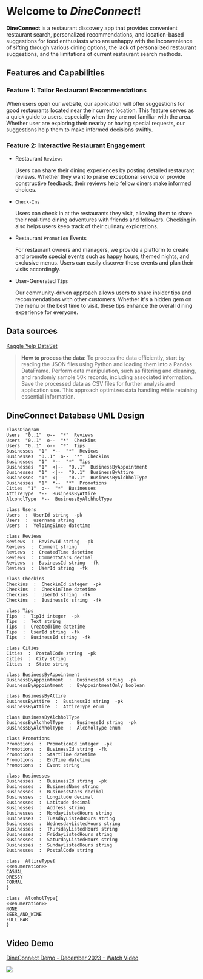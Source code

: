 # Welcome to *DineConnect*!

**DineConnect** is a restaurant discovery app that provides convenient restaurant search, personalized recommendations, and location-based suggestions for food enthusiasts who are unhappy with the inconvenience of sifting through various dining options, the lack of personalized restaurant suggestions, and the limitations of current restaurant search methods.

## Features and Capabilities

### Feature 1: Tailor Restaurant Recommendations

When users open our website, our application will offer suggestions for good restaurants located near their current location. This feature serves as a quick guide to users, especially when they are not familiar with the area. Whether user are exploring their nearby or having special requests, our suggestions help them to make informed decisions swiftly.

### Feature 2: Interactive Restaurant Engagement

 - Restaurant `Reviews`

	Users can share their dining experiences by posting detailed restaurant reviews. Whether they want to praise exceptional service or provide constructive 		 feedback, their reviews help fellow diners make informed choices.

 - `Check-Ins`

	Users can check in at the restaurants they visit, allowing them to share their real-time dining adventures with friends and followers. Checking in also helps users keep track of their culinary explorations.

 - Restaurant `Promotion` Events

	For restaurant owners and managers, we provide a platform to create and promote special events such as happy hours, themed nights, and exclusive menus. Users can easily discover these events and plan their visits accordingly.

 - User-Generated `Tips`

	Our community-driven approach allows users to share insider tips and recommendations with other customers. Whether it's a hidden gem on the menu or the best time to visit, these tips enhance the overall dining experience for everyone.

## Data sources
[Kaggle Yelp DataSet](https://www.kaggle.com/datasets/yelp-dataset/yelp-dataset)
> **How to process the data:** To process the data efficiently, start by reading the JSON files using Python and loading them into a Pandas DataFrame. Perform data manipulation, such as filtering and cleaning, and randomly sample 50k records, including associated information. Save the processed data as CSV files for further analysis and application use. This approach optimizes data handling while retaining essential information.

## DineConnect Database UML Design

```mermaid
classDiagram
Users  "0..1"  o--  "*"  Reviews
Users  "0..1"  o--  "*"  Checkins
Users  "0..1"  o--  "*"  Tips
Businesses  "1"  *--  "*"  Reviews
Businesses  "0..1"  o--  "*"  Checkins
Businesses  "1"  *--  "*"  Tips
Businesses  "1"  <|--  "0..1"  BusinessByAppointment
Businesses  "1"  <|--  "0..1"  BusinessByAttire
Businesses  "1"  <|--  "0..1"  BusinessByAlchholType
Businesses  "1"  *--  "*"  Promotions
Cities  "1"  o--  "*"  Businesses
AttireType  *--  BusinessByAttire
AlcoholType  *--  BusinessByAlchholType

class Users
Users  :  UserId string  -pk
Users  :  username string
Users  :  YelpingSince datetime

class Reviews
Reviews  :  ReviewId string  -pk
Reviews  :  Comment string
Reviews  :  CreatedTime datetime
Reviews  :  CommentStars decimal
Reviews  :  BusinessId string  -fk
Reviews  :  UserId string  -fk

class Checkins
Checkins  :  CheckinId integer  -pk
Checkins  :  CheckinTime datetime
Checkins  :  UserId string  -fk
Checkins  :  BusinessId string  -fk

class Tips
Tips  :  TipId integer  -pk
Tips  :  Text string
Tips  :  CreatedTime datetime
Tips  :  UserId string  -fk
Tips  :  BusinessId string  -fk

class Cities
Cities  :  PostalCode string  -pk
Cities  :  City string
Cities  :  State string

class BusinessByAppointment
BusinessByAppointment  :  BusinessId string  -pk
BusinessByAppointment  :  ByAppointmentOnly boolean

class BusinessByAttire
BusinessByAttire  :  BusinessId string  -pk
BusinessByAttire  :  AttireType enum 

class BusinessByAlchholType
BusinessByAlchholType  :  BusinessId string  -pk
BusinessByAlchholType  :  AlcoholType enum

class Promotions
Promotions  :  PromotionId integer  -pk
Promotions  :  BusinessId string  -fk
Promotions  :  StartTime datetime
Promotions  :  EndTime datetime
Promotions  :  Event string

class Businesses
Businesses  :  BusinessId string  -pk
Businesses  :  BusinessName string
Businesses  :  BusinessStars decimal
Businesses  :  Longitude decimal
Businesses  :  Latitude decimal
Businesses  :  Address string
Businesses  :  MondayListedHours string
Businesses  :  TuesdayListedHours string
Businesses  :  WednesdayListedHours string
Businesses  :  ThursdayListedHours string
Businesses  :  FridayListedHours string
Businesses  :  SaturdayListedHours string
Businesses  :  SundayListedHours string
Businesses  :  PostalCode string

class  AttireType{
<<enumeration>>
CASUAL
DRESSY
FORMAL
}

class  AlcoholType{
<<enumeration>>
NONE
BEER_AND_WINE
FULL_BAR
}
```

## Video Demo
<div>
    <a href="https://www.loom.com/share/4e917c053d724db8a78fcef6bdee71ff">
      <p>DineConnect Demo - December 2023 - Watch Video</p>
    </a>
    <a href="https://www.loom.com/share/4e917c053d724db8a78fcef6bdee71ff">
      <img style="max-width:300px;" src="https://cdn.loom.com/sessions/thumbnails/4e917c053d724db8a78fcef6bdee71ff-with-play.gif">
    </a>
  </div>
